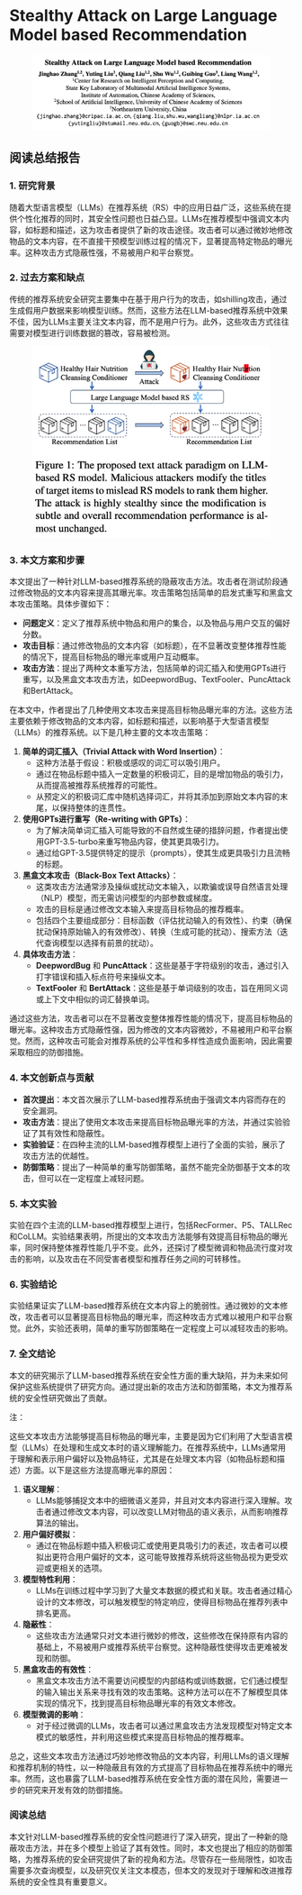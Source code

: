 # Stealthy Attack on Large Language Model based Recommendation

<figure><img src="../.gitbook/assets/image (7) (1) (1) (1) (1) (1) (1).png" alt=""><figcaption></figcaption></figure>

## 阅读总结报告

### 1. 研究背景

随着大型语言模型（LLMs）在推荐系统（RS）中的应用日益广泛，这些系统在提供个性化推荐的同时，其安全性问题也日益凸显。LLMs在推荐模型中强调文本内容，如标题和描述，这为攻击者提供了新的攻击途径。攻击者可以通过微妙地修改物品的文本内容，在不直接干预模型训练过程的情况下，显著提高特定物品的曝光率。这种攻击方式隐蔽性强，不易被用户和平台察觉。

### 2. 过去方案和缺点

传统的推荐系统安全研究主要集中在基于用户行为的攻击，如shilling攻击，通过生成假用户数据来影响模型训练。然而，这些方法在LLM-based推荐系统中效果不佳，因为LLMs主要关注文本内容，而不是用户行为。此外，这些攻击方式往往需要对模型进行训练数据的篡改，容易被检测。

<figure><img src="../.gitbook/assets/image (1) (1) (1) (1) (1) (1) (1) (1) (1) (1) (1) (1) (1) (1) (1) (1) (1) (1) (1) (1) (1) (1) (1) (1) (1) (1) (1) (1).png" alt=""><figcaption></figcaption></figure>

### 3. 本文方案和步骤

本文提出了一种针对LLM-based推荐系统的隐蔽攻击方法。攻击者在测试阶段通过修改物品的文本内容来提高其曝光率。攻击策略包括简单的启发式重写和黑盒文本攻击策略。具体步骤如下：

* **问题定义**：定义了推荐系统中物品和用户的集合，以及物品与用户交互的偏好分数。
* **攻击目标**：通过修改物品的文本内容（如标题），在不显著改变整体推荐性能的情况下，提高目标物品的曝光率或用户互动概率。
* **攻击方法**：提出了两种文本重写方法，包括简单的词汇插入和使用GPTs进行重写，以及黑盒文本攻击方法，如DeepwordBug、TextFooler、PuncAttack和BertAttack。



在本文中，作者提出了几种使用文本攻击来提高目标物品曝光率的方法。这些方法主要依赖于修改物品的文本内容，如标题和描述，以影响基于大型语言模型（LLMs）的推荐系统。以下是几种主要的文本攻击策略：

1. **简单的词汇插入（Trivial Attack with Word Insertion）**：
   * 这种方法基于假设：积极或感叹的词汇可以吸引用户。
   * 通过在物品标题中插入一定数量的积极词汇，目的是增加物品的吸引力，从而提高被推荐系统推荐的可能性。
   * 从预定义的积极词汇库中随机选择词汇，并将其添加到原始文本内容的末尾，以保持整体的连贯性。
2. **使用GPTs进行重写（Re-writing with GPTs）**：
   * 为了解决简单词汇插入可能导致的不自然或生硬的措辞问题，作者提出使用GPT-3.5-turbo来重写物品内容，使其更具吸引力。
   * 通过给GPT-3.5提供特定的提示（prompts），使其生成更具吸引力且流畅的标题。
3. **黑盒文本攻击（Black-Box Text Attacks）**：
   * 这类攻击方法通常涉及操纵或扰动文本输入，以欺骗或误导自然语言处理（NLP）模型，而无需访问模型的内部参数或梯度。
   * 攻击的目标是通过修改文本输入来提高目标物品的推荐概率。
   * 包括四个主要组成部分：目标函数（评估扰动输入的有效性）、约束（确保扰动保持原始输入的有效修改）、转换（生成可能的扰动）、搜索方法（迭代查询模型以选择有前景的扰动）。
4. **具体攻击方法**：
   * **DeepwordBug** 和 **PuncAttack**：这些是基于字符级别的攻击，通过引入打字错误和插入标点符号来操纵文本。
   * **TextFooler** 和 **BertAttack**：这些是基于单词级别的攻击，旨在用同义词或上下文中相似的词汇替换单词。

通过这些方法，攻击者可以在不显著改变整体推荐性能的情况下，提高目标物品的曝光率。这种攻击方式隐蔽性强，因为修改的文本内容微妙，不易被用户和平台察觉。然而，这种攻击可能会对推荐系统的公平性和多样性造成负面影响，因此需要采取相应的防御措施。





### 4. 本文创新点与贡献

* **首次提出**：本文首次展示了LLM-based推荐系统由于强调文本内容而存在的安全漏洞。
* **攻击方法**：提出了使用文本攻击来提高目标物品曝光率的方法，并通过实验验证了其有效性和隐蔽性。
* **实验验证**：在四种主流的LLM-based推荐模型上进行了全面的实验，展示了攻击方法的优越性。
* **防御策略**：提出了一种简单的重写防御策略，虽然不能完全防御基于文本的攻击，但可以在一定程度上减轻问题。

### 5. 本文实验

实验在四个主流的LLM-based推荐模型上进行，包括RecFormer、P5、TALLRec和CoLLM。实验结果表明，所提出的文本攻击方法能够有效提高目标物品的曝光率，同时保持整体推荐性能几乎不变。此外，还探讨了模型微调和物品流行度对攻击的影响，以及攻击在不同受害者模型和推荐任务之间的可转移性。

### 6. 实验结论

实验结果证实了LLM-based推荐系统在文本内容上的脆弱性。通过微妙的文本修改，攻击者可以显著提高目标物品的曝光率，而这种攻击方式难以被用户和平台察觉。此外，实验还表明，简单的重写防御策略在一定程度上可以减轻攻击的影响。

### 7. 全文结论

本文的研究揭示了LLM-based推荐系统在安全性方面的重大缺陷，并为未来如何保护这些系统提供了研究方向。通过提出新的攻击方法和防御策略，本文为推荐系统的安全性研究做出了贡献。



注：

这些文本攻击方法能够提高目标物品的曝光率，主要是因为它们利用了大型语言模型（LLMs）在处理和生成文本时的语义理解能力。在推荐系统中，LLMs通常用于理解和表示用户偏好以及物品特征，尤其是在处理文本内容（如物品标题和描述）方面。以下是这些方法提高曝光率的原因：

1. **语义理解**：
   * LLMs能够捕捉文本中的细微语义差异，并且对文本内容进行深入理解。攻击者通过修改文本内容，可以改变LLM对物品的语义表示，从而影响推荐算法的输出。
2. **用户偏好模拟**：
   * 通过在物品标题中插入积极词汇或使用更具吸引力的表述，攻击者可以模拟出更符合用户偏好的文本，这可能导致推荐系统将这些物品视为更受欢迎或更相关的选项。
3. **模型特性利用**：
   * LLMs在训练过程中学习到了大量文本数据的模式和关联。攻击者通过精心设计的文本修改，可以触发模型的特定响应，使得目标物品在推荐列表中排名更高。
4. **隐蔽性**：
   * 这些攻击方法通常只对文本进行微妙的修改，这些修改在保持原有内容的基础上，不易被用户或推荐系统平台察觉。这种隐蔽性使得攻击更难被发现和防御。
5. **黑盒攻击的有效性**：
   * 黑盒文本攻击方法不需要访问模型的内部结构或训练数据，它们通过模型的输入输出关系来寻找有效的攻击策略。这种方法可以在不了解模型具体实现的情况下，找到提高目标物品曝光率的有效文本修改。
6. **模型微调的影响**：
   * 对于经过微调的LLMs，攻击者可以通过黑盒攻击方法发现模型对特定文本模式的敏感性，并利用这些模式来提高目标物品的推荐概率。

总之，这些文本攻击方法通过巧妙地修改物品的文本内容，利用LLMs的语义理解和推荐机制的特性，以一种隐蔽且有效的方式提高了目标物品在推荐系统中的曝光率。然而，这也暴露了LLM-based推荐系统在安全性方面的潜在风险，需要进一步的研究来开发有效的防御措施。





### 阅读总结

本文针对LLM-based推荐系统的安全性问题进行了深入研究，提出了一种新的隐蔽攻击方法，并在多个模型上验证了其有效性。同时，本文也提出了相应的防御策略，为推荐系统的安全研究提供了新的视角和方法。尽管存在一些局限性，如攻击需要多次查询模型，以及研究仅关注文本模态，但本文的发现对于理解和改进推荐系统的安全性具有重要意义。
